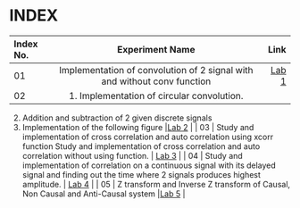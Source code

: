 # INDEX

| Index No.      | Experiment Name | Link     |
| :---        |    :----:   |          ---: |
| 01   | Implementation of convolution of 2 signal with and without conv function   | [Lab 1](https://github.com/Sabiha-Rubiatunnesa/4.1DSP_Signal_Processing-/tree/main/Lab_1)  |
| 02   | 1.	 Implementation of circular convolution.
2.	Addition and subtraction of 2 given discrete signals
3.	Implementation of the following figure |[Lab 2](https://github.com/U-Zareen-010/RUET-ECE_4th-Year_1810010/tree/main/4-1%20Digital%20Signal%20Processing/Lab%202)     |
| 03   | Study and implementation of cross correlation and auto correlation using xcorr function
         Study and implementation of cross correlation and auto correlation without using function. | [Lab 3](https://github.com/U-Zareen-010/RUET-ECE_4th-Year_1810010/tree/main/4-1%20Digital%20Signal%20Processing/Lab%203)   |
| 04   | Study and implementation of correlation on a continuous signal with its      delayed signal and finding out the time where 2 signals produces highest amplitude.      | [Lab 4](https://github.com/U-Zareen-010/RUET-ECE_4th-Year_1810010/tree/main/4-1%20Digital%20Signal%20Processing/Lab%204)      |
| 05   | Z transform and Inverse Z transform of Causal, Non Causal and Anti-Causal system      |[Lab 5](https://github.com/U-Zareen-010/RUET-ECE_4th-Year_1810010/tree/main/4-1%20Digital%20Signal%20Processing/Lab%205)   |
